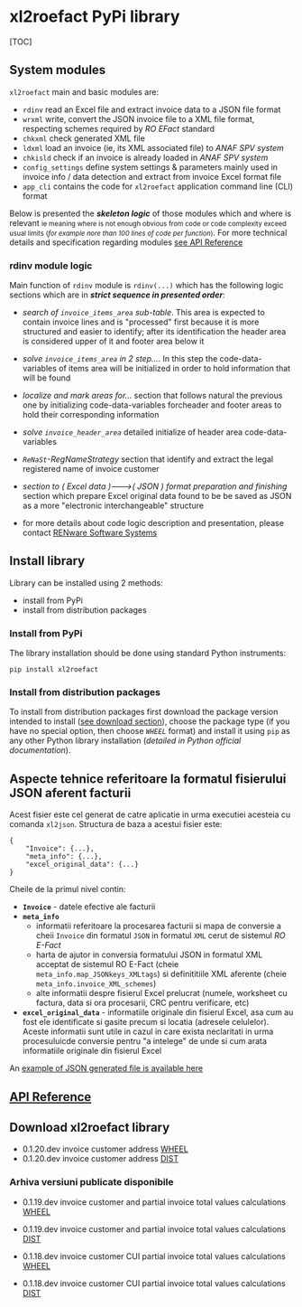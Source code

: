 <!-- NOTE:
- This is the general technical design for `xl2roefactPyPi` component
- The DLD doc is a tech desc of every module, functions
-->


# xl2roefact PyPi library

[TOC]



## System modules

`xl2roefact` main and basic modules are:

* `rdinv` read an Excel file and extract invoice data to a JSON file format
* `wrxml`  write, convert the JSON invoice file to a XML file format, respecting schemes required by *RO EFact* standard
* `chkxml` check generated XML file
* `ldxml` load an invoice (ie, its XML associated file) to *ANAF SPV system*
* `chkisld` check if an invoice is already loaded in *ANAF SPV system*
* `config_settings` define system settings & parameters mainly used in invoice info / data detection and extract from invoice Excel format file
* `app_cli` contains the code for `xl2roefact` application command line (CLI) format


Below is presented the ***skeleton logic*** of those modules which and where is relevant <small markdown="1">ie meaning where is not enough obvious from code or code complexity exceed usual limits (*for example nore than 100 lines of code per function*)</small>. For more technical details and specification regarding modules [see API Reference](./810.05a-xl2roefact_DLD_specs.md)


### rdinv module logic

Main function of `rdinv` module is `rdinv(...)` which has the following logic sections which are in ***strict sequence in presented order***:

* *search of `invoice_items_area` sub-table*. This area is expected to contain invoice lines and is "processed" first because it is more structured and easier to identify; after its identification the header area is considered upper of it and footer area below it

* *solve `invoice_items_area` in 2 step...*. In this step the code-data-variables of items area will be initialized in order to hold information that will be found

* *localize and mark areas for...* section that follows natural the previous one by initializing code-data-variables forcheader and footer areas to hold their corresponding information

* *solve `invoice_header_area`* detailed initialize of header area code-data-variables

* *`ReNaSt`-RegNameStrategy* section that identify and extract the legal registered name of invoice customer

* *section to ( Excel data )--->( JSON ) format preparation and finishing* section which prepare Excel original data found to be be saved as JSON as a more "electronic interchangeable" structure

* for more details about code logic description and presentation, please contact [RENware Software Systems](http://www.renware.eu)





## Install library

Library can be installed using 2 methods:

* install from PyPi
* install from distribution packages

### Install from PyPi

The library installation should be done using standard Python instruments:

```
pip install xl2roefact
```



### Install from distribution packages

To install from distribution packages first download the package version intended to install ([see download section](#download-xl2roefact-library)), choose the package type (if you have no special option, then choose *`WHEEL`* format) and install it using `pip` as any other Python library installation (*detailed in Python official documentation*).



<!-- #FIXME @240216 proposal for drop this section as being practically useless for any end user...

## Working directories

Below is a short description of most important directories that will (can !) be found on local development environment.

* _`invoice_files/`_ default directory for Excel files which is intended to be processed

* _`build/`_ this directory which will contain intermediary files resulted from building CLI application, library distribution parts, etc. Directory is subject of `.gitignore`

* _`dist/`_ package files (wheels, dist), Windows executables, etc, generally all files subject of "public" distribution and download

* _`test_*/`_ contains test invoice samples (from client, a RENware one, a 3rd party one) and some useful specs in dev & test process

-->






## Aspecte tehnice referitoare la formatul fisierului JSON aferent facturii

Acest fisier este cel generat de catre aplicatie in urma executiei acesteia cu comanda `xl2json`. Structura de baza a acestui fisier este:


```
{
    "Invoice": {...},
    "meta_info": {...},
    "excel_original_data": {...}
}

```

Cheile de la primul nivel contin:

* **`Invoice`** - datele efective ale facturii
* **`meta_info`**
    * informatii referitoare la procesarea facturii si mapa de conversie a cheii `Invoice` din formatul `JSON` in formatul `XML` cerut de sistemul *RO E-Fact*
    * harta de ajutor in conversia formatului JSON in formatul XML acceptat de sistemul RO E-Fact (cheie `meta_info.map_JSONkeys_XMLtags`) si definititiile XML aferente (cheie `meta_info.invoice_XML_schemes`)
    * alte informatii despre fisierul Excel prelucrat (numele, worksheet cu factura, data si ora procesarii, CRC pentru verificare, etc)
* **`excel_original_data`** - informatiile originale din fisierul Excel, asa cum au fost ele identificate si gasite precum si locatia (adresele celulelor). Aceste informatii sunt utile in cazul in care exista neclaritati in urma procesuluicde conversie pentru "a intelege" de unde si cum arata informatiile originale din fisierul Excel


An [example of JSON generated file is available here](./invoice_json_model_.md)





## [API Reference](./810.05a-xl2roefact_DLD_specs.md)





## Download xl2roefact library



* 0.1.20.dev invoice customer address [WHEEL](../dist/xl2roefact-0.1.20-py3-none-any.whl "download")
* 0.1.20.dev invoice customer address [DIST](../dist/xl2roefact-0.1.20.tar.gz "download")





### Arhiva versiuni publicate disponibile



* 0.1.19.dev invoice customer and partial invoice total values calculations [WHEEL](../dist/0.1.19/xl2roefact-0.1.19-py3-none-any.whl "download")
* 0.1.19.dev invoice customer and partial invoice total values calculations [DIST](../dist/0.1.19/xl2roefact-0.1.19.tar.gz "download")



* 0.1.18.dev invoice customer CUI partial invoice total values calculations [WHEEL](../dist/0.1.18/xl2roefact-0.1.18-py3-none-any.whl "download")
* 0.1.18.dev invoice customer CUI partial invoice total values calculations [DIST](../dist/0.1.18/xl2roefact-0.1.18.tar.gz "download")



